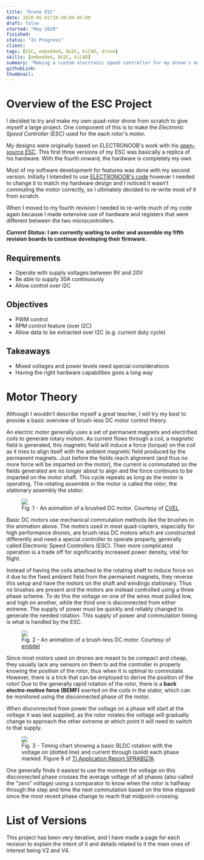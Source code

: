 ```yaml
---
title: "Drone ESC"
date: 2020-05-01T18:49:04-05:00
draft: false
started: "May 2020"
finished:
status: "In Progress"
client:
tags: [ESC, embedded, BLDC, KiCAD, drone]
skills: [embedded, BLDC, KiCAD]
summary: "Making a custom electronic speed controller for my drone's motors"
githubLink:
thumbnail:
---
```


# Overview of the ESC Project

I decided to try and make my own quad-rotor drone from scratch to give myself a large project. One component of this 
is to make the *Electronic Speed Controller (ESC)* used for the each rotor's motor.

My designs were originally based on ELECTRONOOB's work with his [open-source ESC](http://electronoobs.com/eng_arduino_tut91.php). 
This first three versions of my ESC was basically a replica of his hardware. With the fourth onward, the hardware is completely 
my own.

Most of my software development for features was done with my second version. Initially I intended to use 
[ELECTRONOOB's code](http://electronoobs.com/eng_arduino_tut91_code1.php) however I needed to change it to match my hardware 
design and I noticed it wasn't commuting the motor correctly, so I ultimately decided to re-write most of it from scratch.

When I moved to my fourth revision I needed to re-write much of my code again because I made extensive use of hardware 
and registers that were different between the two microcontrollers.

***Current Status:* I am currently waiting to order and assemble my fifth revision boards to continue developing their firmware.**

## Requirements

- Operate with supply voltages between 9V and 20V
- Be able to supply 30A continuously
- Allow control over I2C

## Objectives

- PWM control
- RPM control feature (over I2C)
- Allow data to be extracted over I2C (e.g. current duty cycle)

## Takeaways

- Mixed voltages and power levels need special considerations
- Having the right hardware capabilities goes a long way

# Motor Theory

Although I wouldn't describe myself a great teacher, I will try my best to provide a basic overview of brush-less DC 
motor control theory.

An electric motor generally uses a set of permanent magnets and electrified coils to generate rotary motion. As current 
flows through a coil, a magnetic field is generated, this magnetic field will induce a force (torque) on the coil as it 
tries to align itself with the ambient magnetic field produced by the permanent magnets. Just before the fields reach 
alignment (and thus no more force will be imparted on the motor), the current is commutated so the fields generated are 
no longer about to align and the force continues to be imparted on the motor shaft. This cycle repeats as long as the 
motor is operating. The rotating assemble in the motor is called the *rotor*, the stationary assembly the *stator*.

<figure>
<img src="/images/esc-dc-motor-gif.gif">
<figcaption>Fig. 1 - An animation of a brushed DC motor. Courtesy of <a href="https://cecas.clemson.edu/cvel/auto/actuators/motors-dc-brushed.html">CVEL</a></figcaption>
</figure>

Basic DC motors use mechanical commutation methods like the brushes in the animation above. The motors used in most 
quad-copters, especially for high performance drones, are brush-less DC motors which are constructed differently and need 
a special controller to operate properly, generally called Electronic Speed Controllers (ESC). Their more complicated 
operation is a trade off for significantly increased power density, vital for flight.

Instead of having the coils attached to the rotating shaft to induce force on it due to the fixed ambient field from the 
permanent magnets, they reverse this setup and have the motors on the shaft and windings stationary. Thus no brushes are 
present and the motors are instead controlled using a three phase scheme. To do this the voltage on one of the wires must 
pulled low, and high on another, while the third one is disconnected from either extreme. The supply of power must be 
quickly and reliably changed to generate the needed rotation. This supply of power and commutation timing is what is 
handled by the ESC.

<figure>
<img src="/images/esc-bldc-motor.gif">
<figcaption>Fig. 2 - An animation of a brush-less DC motor. Courtesy of <a href="https://www.embitel.com/blog/embedded-blog/brushless-dc-motor-vs-pmsm-how-these-motors-and-motor-control-solutions-work">embitel</a></figcaption>
</figure>

Since most motors used on drones are meant to be compact and cheap, they usually lack any sensors on them to aid the 
controller in properly knowing the position of the rotor, thus when it is optimal to commutate. However, there is a trick 
that can be employed to derive the position of the rotor! Due to the generally rapid rotation of the rotor, there is a 
**back electro-motive force (BEMF)** exerted on the coils in the stator, which can be monitored using the disconnected 
phase of the motor.

When disconnected from power the voltage on a phase will start at the voltage it was last supplied, as the rotor rotates 
the voltage will gradually change to approach the other extreme at which point it will need to switch to that supply. 

<figure>
<img src="/images/esc-bldc-timing-chart.png">
<figcaption>Fig. 3 - Timing chart showing a basic BLDC rotation with the voltage on (dotted line) and current through (solid) each phase marked. Figure 9 of <a href="https://www.ti.com/lit/an/sprabq7a/sprabq7a.pdf?ts=1642166596205">TI Application Report SPRABQ7A</a></figcaption>
</figure>

One generally finds it easiest to use the moment the voltage on this disconnected phase crosses the average voltage of all 
phases (also called the "zero" voltage) using a comparator to know when the rotor is halfway through the step and time the 
next commutation based on the time elapsed since the most recent phase change to reach that midpoint-crossing.


# List of Versions

This project has been very iterative, and I have made a page for each revision to explain the intent of it and details 
related to it the main ones of interest being V2 and V4.

